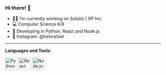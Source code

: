 ### Hi there! 👋

- 🧑‍🚀 I’m currently working on Solutio | XP Inc.
- 💻 Computer Science 6/8
- 🔭 Developing in Python, React and Node.js
- 📸 Instagram: @heinrafael

---

**Languages and Tools:**

<p align="left">
  <img src="https://cdn.jsdelivr.net/gh/devicons/devicon/icons/python/python-original.svg" alt="Python" width="40" height="40"/>
  <img src="https://cdn.jsdelivr.net/gh/devicons/devicon/icons/react/react-original.svg" alt="React" width="40" height="40"/>
  <img src="https://cdn.jsdelivr.net/gh/devicons/devicon/icons/nodejs/nodejs-original.svg" alt="Node.js" width="40" height="40"/>
</p>
